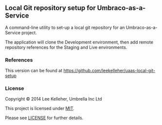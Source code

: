 ## Local Git repository setup for Umbraco-as-a-Service

A command-line utility to set-up a local git repository for an Umbraco-as-a-Service project.

The application will clone the Development environment, then add remote repository references for the Staging and Live environments.

### References
This version can be found at https://github.com/leekelleher/uaas-local-git-setup

### License
Copyright &copy; 2014 Lee Kelleher, Umbrella Inc Ltd<br/>

This project is licensed under [MIT](http://opensource.org/licenses/MIT).

Please see [LICENSE](LICENSE.md) for further details.
